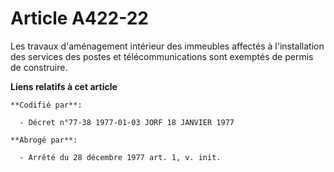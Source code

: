 # Article A422-22

Les travaux d'aménagement intérieur des immeubles affectés à l'installation des services des postes et télécommunications
sont exemptés de permis de construire.

**Liens relatifs à cet article**

	**Codifié par**:

	  - Décret n°77-38 1977-01-03 JORF 18 JANVIER 1977

	**Abrogé par**:

	  - Arrêté du 28 décembre 1977 art. 1, v. init.
